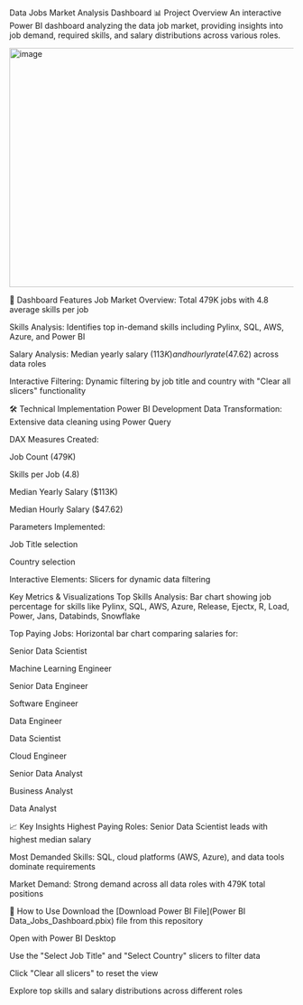 Data Jobs Market Analysis Dashboard
📊 Project Overview
An interactive Power BI dashboard analyzing the data job market, providing insights into job demand, required skills, and salary distributions across various roles.

<img width="757" height="424" alt="image" src="https://github.com/user-attachments/assets/636bb3ec-9fe4-42bc-9a97-ccdd5aad0fd8" />

🎯 Dashboard Features
Job Market Overview: Total 479K jobs with 4.8 average skills per job

Skills Analysis: Identifies top in-demand skills including Pylinx, SQL, AWS, Azure, and Power BI

Salary Analysis: Median yearly salary ($113K) and hourly rate ($47.62) across data roles

Interactive Filtering: Dynamic filtering by job title and country with "Clear all slicers" functionality

🛠️ Technical Implementation
Power BI Development
Data Transformation: Extensive data cleaning using Power Query

DAX Measures Created:

Job Count (479K)

Skills per Job (4.8)

Median Yearly Salary ($113K)

Median Hourly Salary ($47.62)

Parameters Implemented:

Job Title selection

Country selection

Interactive Elements: Slicers for dynamic data filtering

Key Metrics & Visualizations
Top Skills Analysis: Bar chart showing job percentage for skills like Pylinx, SQL, AWS, Azure, Release, Ejectx, R, Load, Power, Jans, Databinds, Snowflake

Top Paying Jobs: Horizontal bar chart comparing salaries for:

Senior Data Scientist

Machine Learning Engineer

Senior Data Engineer

Software Engineer

Data Engineer

Data Scientist

Cloud Engineer

Senior Data Analyst

Business Analyst

Data Analyst

📈 Key Insights
Highest Paying Roles: Senior Data Scientist leads with highest median salary

Most Demanded Skills: SQL, cloud platforms (AWS, Azure), and data tools dominate requirements

Market Demand: Strong demand across all data roles with 479K total positions

🚀 How to Use
Download the [Download Power BI File](Power BI Data_Jobs_Dashboard.pbix) file from this repository

Open with Power BI Desktop

Use the "Select Job Title" and "Select Country" slicers to filter data

Click "Clear all slicers" to reset the view

Explore top skills and salary distributions across different roles


